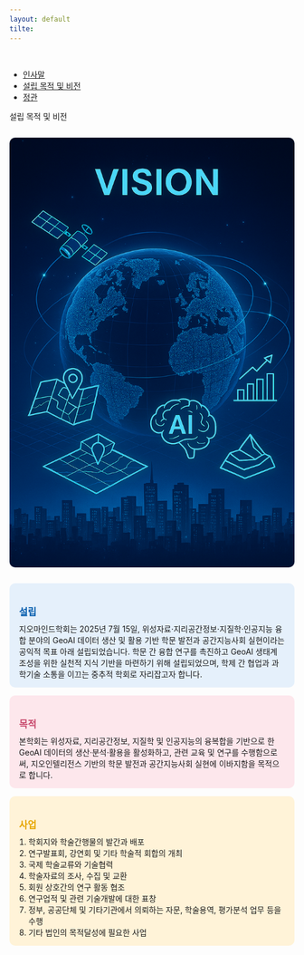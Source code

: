 ```yaml
---
layout: default
tilte:
---
```


<style>
.button {
    display: block;
    background-color: white;
    border: 1px solid;
    border-width: 2px;
    border-color: #eae5e5;
    color: black;
    text-align: center;
    padding: 15px 20px;
    font-family: 'Noto Sans','맑은 고딕','Malgun Gothic',Arial,Helvetica,sans-serif,Lucida,'Grande','Microsoft YaHei','Hiragino Sans GB', 'SimSun', 'Meiryo';
    font-size: 20px;
}
</style>

<br>
<div class="gaybar__container">
  <ul>
    <li><a href="../인사말"> 인사말 </a></li>
    <li><a href="../설립목적및비전"> 설립 목적 및 비전 </a></li>
    <li><a href="../정관"> 정관 </a></li>    
  </ul>
</div>



<div class="gayheader">
  <span>설립 목적 및 비전</span>
  <div></div>
</div>

<section id="vision">
  
  <div style="display: flex; flex-wrap: wrap; justify-content: center; gap: 2em; margin-top: 2em; align-items: stretch;">
    <div style="flex: 1 1 48%; min-width: 320px;">
      <img src="/assets/img/vision.png" alt="비전 이미지" style="width: 100%; height: 100%; object-fit: cover; border-radius: 10px;">
    </div>
    <div style="flex: 1 1 48%; min-width: 320px; display: flex; flex-direction: column; justify-content: space-between; gap: 1em;">
      <div style="background: #e5f0fb; padding: 1em 1.2em; border-radius: 10px; flex: 1;">
        <h3 style="font-size: 1.2em; font-weight: bold; color: #005bac; margin-bottom: 0.5em;">설립</h3>
        <p style="margin: 0;">
          지오마인드학회는 2025년 7월 15일, 위성자료·지리공간정보·지질학·인공지능 융합 분야의 GeoAI 데이터 생산 및 활용 기반 학문 발전과 공간지능사회 실현이라는 공익적 목표 아래 설립되었습니다. 학문 간 융합 연구를 촉진하고 GeoAI 생태계 조성을 위한 실천적 지식 기반을 마련하기 위해 설립되었으며, 학제 간 협업과 과학기술 소통을 이끄는 중추적 학회로 자리잡고자 합니다.
        </p>
      </div>
      <div style="background: #fde7ec; padding: 1em 1.2em; border-radius: 10px; flex: 1;">
        <h3 style="font-size: 1.2em; font-weight: bold; color: #c84a6d; margin-bottom: 0.5em;">목적</h3>
        <p style="margin: 0;">
          본학회는 위성자료, 지리공간정보, 지질학 및 인공지능의 융복합을 기반으로 한 GeoAI 데이터의 생산·분석·활용을 활성화하고, 관련 교육 및 연구를 수행함으로써, 지오인텔리전스 기반의 학문 발전과 공간지능사회 실현에 이바지함을 목적으로 합니다.
        </p>
      </div>
      <div style="background: #fff3d8; padding: 1em 1.2em; border-radius: 10px; flex: 1;">
        <h3 style="font-size: 1.2em; font-weight: bold; color: #e6a600; margin-bottom: 0.5em;">사업</h3>
        <ul style="margin: 0; padding-left: 1.2em; list-style-type: decimal;">
          <li>학회지와 학술간행물의 발간과 배포</li>
          <li>연구발표회, 강연회 및 기타 학술적 회합의 개최</li>
          <li>국제 학술교류와 기술협력</li>
          <li>학술자료의 조사, 수집 및 교환</li>
          <li>회원 상호간의 연구 활동 협조</li>
          <li>연구업적 및 관련 기술개발에 대한 표창</li>
          <li>정부, 공공단체 및 기타기관에서 의뢰하는 자문, 학술용역, 평가분석 업무 등을 수행</li>
          <li>기타 법인의 목적달성에 필요한 사업</li>
        </ul>
      </div>
    </div>
  </div>
</section>